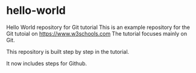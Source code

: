 # hello-world
Hello World repository for Git tutorial
This is an example repository for the Git tutoial on https://www.w3schools.com
The tutorial focuses mainly on Git. 

This repository is built step by step in the tutorial.

It now includes steps for Github. 
